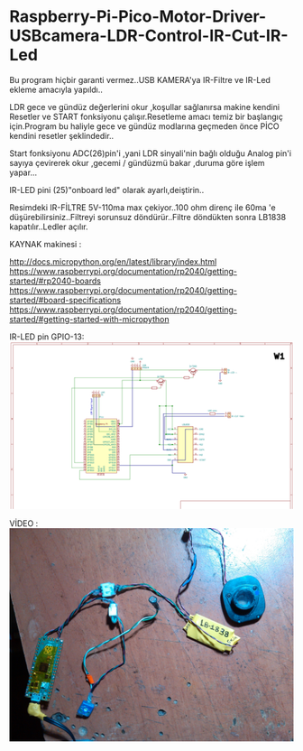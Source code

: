 # Raspberry-Pi-Pico-Motor-Driver-USBcamera-LDR-Control-IR-Cut-IR-Led

Bu program hiçbir garanti vermez..USB KAMERA'ya IR-Filtre ve IR-Led ekleme amacıyla yapıldı..

LDR gece ve gündüz değerlerini okur ,koşullar sağlanırsa makine kendini Resetler ve START fonksiyonu çalışır.Resetleme amacı temiz bir başlangıç için.Program bu haliyle gece ve gündüz modlarına geçmeden önce PİCO kendini resetler şeklindedir..

Start fonksiyonu ADC(26)pin'i ,yani LDR sinyali'nin bağlı olduğu Analog pin'i sayıya çevirerek okur ,gecemi / gündüzmü bakar ,duruma göre işlem yapar...

IR-LED pini (25)"onboard led" olarak ayarlı,deiştirin..

Resimdeki IR-FİLTRE 5V-110ma max çekiyor..100 ohm direnç ile 60ma 'e düşürebilirsiniz..Filtreyi sorunsuz döndürür..Filtre döndükten sonra 
LB1838 kapatılır..Ledler açılır.

KAYNAK makinesi :

http://docs.micropython.org/en/latest/library/index.html
https://www.raspberrypi.org/documentation/rp2040/getting-started/#rp2040-boards
https://www.raspberrypi.org/documentation/rp2040/getting-started/#board-specifications
https://www.raspberrypi.org/documentation/rp2040/getting-started/#getting-started-with-micropython


IR-LED pin GPIO-13: ![Alt Text](https://github.com/kungfumasterv11/Raspberry-Pi-Pico-Motor-Driver-USBcamera-LDR-Control-IR-Cut-IR-Led/blob/main/Raspberry%20Pico%20USB%20Camera%20IR-CUT%20IR%20LED.png)

VİDEO : [![Watch the video](https://github.com/kungfumasterv11/Raspberry-Pi-Pico-Motor-Driver-USBcamera-LDR-Control-IR-Cut-IR-Led/blob/main/no-ir-led-transistor-demo.jpeg)](https://streamable.com/e/z064lg)

